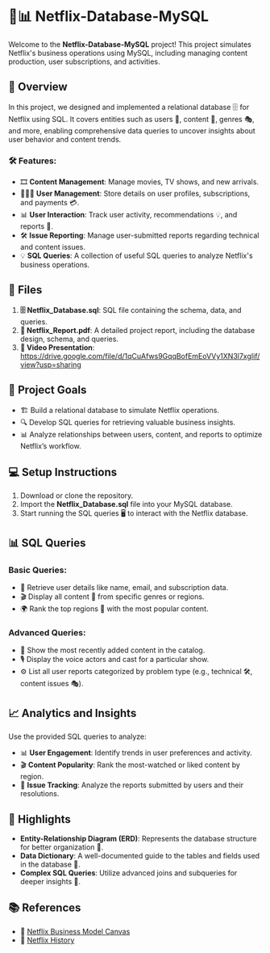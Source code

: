 # 🍿📊 Netflix-Database-MySQL

Welcome to the **Netflix-Database-MySQL** project! This project simulates Netflix's business operations using MySQL, including managing content production, user subscriptions, and activities.


## 📜 Overview

In this project, we designed and implemented a relational database 🗄️ for Netflix using SQL. It covers entities such as users 👤, content 🎥, genres 🎭, and more, enabling comprehensive data queries to uncover insights about user behavior and content trends.

### 🛠️ Features:

- 🎞️ **Content Management**: Manage movies, TV shows, and new arrivals.
- 🧑‍🤝‍🧑 **User Management**: Store details on user profiles, subscriptions, and payments 💳.
- 📊 **User Interaction**: Track user activity, recommendations 💡, and reports 📝.
- 🛠️ **Issue Reporting**: Manage user-submitted reports regarding technical and content issues.
- 💡 **SQL Queries**: A collection of useful SQL queries to analyze Netflix's business operations.

## 📂 Files

1. **🗄️ Netflix_Database.sql**: SQL file containing the schema, data, and queries.
2. **📑 Netflix_Report.pdf**: A detailed project report, including the database design, schema, and queries.
3. **🎥 Video Presentation**: https://drive.google.com/file/d/1qCuAfws9GqqBofEmEoVVy1XN3l7xgIif/view?usp=sharing

## 🎯 Project Goals

- 🏗️ Build a relational database to simulate Netflix operations.
- 🔍 Develop SQL queries for retrieving valuable business insights.
- 📊 Analyze relationships between users, content, and reports to optimize Netflix’s workflow.

## 💻 Setup Instructions

1. Download or clone the repository.
2. Import the **Netflix_Database.sql** file into your MySQL database.
3. Start running the SQL queries 🖥️ to interact with the Netflix database.

## 📊 SQL Queries

### Basic Queries:
- 👤 Retrieve user details like name, email, and subscription data.
- 🎬 Display all content 🎥 from specific genres or regions.
- 🌍 Rank the top regions 🌟 with the most popular content.

### Advanced Queries:
- 📅 Show the most recently added content in the catalog.
- 🎙️ Display the voice actors and cast for a particular show.
- ⚙️ List all user reports categorized by problem type (e.g., technical 🛠️, content issues 🎭).

## 📈 Analytics and Insights

Use the provided SQL queries to analyze:
- 📊 **User Engagement**: Identify trends in user preferences and activity.
- 🎬 **Content Popularity**: Rank the most-watched or liked content by region.
- 📝 **Issue Tracking**: Analyze the reports submitted by users and their resolutions.

## 🌟 Highlights

- **Entity-Relationship Diagram (ERD)**: Represents the database structure for better organization 🎨.
- **Data Dictionary**: A well-documented guide to the tables and fields used in the database 📖.
- **Complex SQL Queries**: Utilize advanced joins and subqueries for deeper insights 🔎.

## 📚 References

- 📘 [Netflix Business Model Canvas](https://innovationtactics.com/netflix-business-model-canvas/)
- 📖 [Netflix History](https://www.makeuseof.com/how-when-netflix-start-brief-company-history/)
